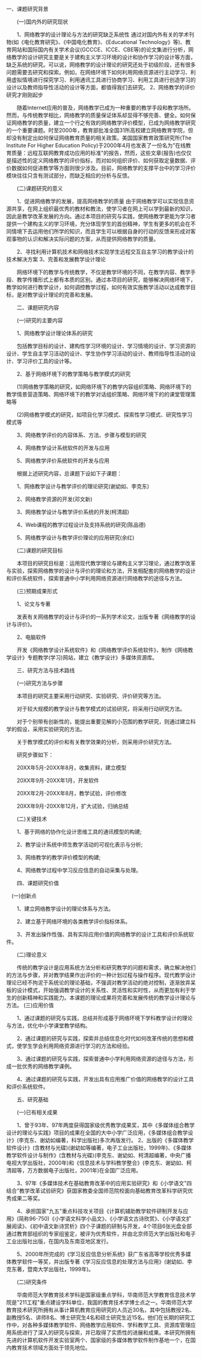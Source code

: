 一、课题研究背景

　　(一)国内外的研究现状

　　1、网络教学的设计理论与方法的研究缺乏系统性 通过对国内外有关的学术刊物(如《电化教育研究》、《中国电化教育》、《Educational Technology》等)、教育网站和国际国内有关学术会议(GCCCE、ICCE、CBE等)的论文集进行分析，网络教学的设计研究主要是关于建构主义学习环境的设计和协作学习的设计等方面，缺乏系统的研究。可以说，网络教学的设计理论的研究还处于初级阶段，还有很多问题需要去研究和探索。例如，在网络环境下如何利用网络资源进行主动学习、利用虚拟情境进行探究学习、利用通讯工具进行协商学习、利用工具进行创造学习的设计以及教师指导性活动的设计等方面，都值得我们去研究。 2、网络教学的评价研究才刚刚起步

　　随着Internet应用的普及，网络教学已成为一种重要的教学手段和教学场所。然而，与传统教学相比，网络教学的质量保证体系却显得不够完善、健全。如何保证网络教学的质量，建立一个行之有效的网络教学评价模型，已成为网络教学研究的一个重要课题。时至2000年，教育部批准全国31所高校建立网络教育学院，但却没有制定出如何保证网络教育质量的相关政策。美国国家教育政策研究所(The Institute For Higher Education Policy)于2000年4月也发表了一份名为"在线教育质量：远程互联网教育成功应用的标准"的报告，然而，这些文章(报告)也仅仅是描述性的定义网络教学的评价指标，而对如何组织评价、如何获取定量数据、评价数据如何促进教学等方面则很少涉及。目前，网络教学的支撑平台中的学习评价模块往往只含有测试部分，而缺乏相应的分析与反馈。

　　(二)课题研究的意义

　　1、促进网络教学的发展，提高网络教学的质量 由于网络教学可以实现信息资源共享，在网上组织最优秀的教材和教法，使学习者在网上可以学到最新的知识，因此是教学改革发展的方向。通过本项目的研究与实践，使网络教学更能为学习者提供一个建构主义的学习环境，充分体现学生的首创精神，学生有更多的机会在不同情境下去运用他们所学的知识，而且学生可以根据自身的行动的反馈来形成对客观事物的认识和解决实际问题的方案，从而提供网络教学的质量。

　　2、寻找利用计算机技术和网络技术实现学生远程交互自主学习的教学设计的技术解决方案 3、完善和发展教学设计理论

　　网络环境下的教学与传统教学，不仅是教学环境的不同，在教学内容、教学手段、教学传播形式上都有本质的区别。通过本项目的研究，能够解决网络环境下，教学如何进行教学设计，如何调控教学过程，如何有效实施教学活动以达成教学目标，是对教学设计理论的完善和发展。

　　二、课题研究内容

　　(一)研究的主要内容

　　1、网络教学设计理论体系的研究

　　包括教学目标的设计、建构性学习环境的设计、学习情境的设计、学习资源的设计、学生自主学习活动的设计、学生协作学习活动的设计、教师指导性活动的设计、学习评价工具的设计等。

　　2、基于网络环境下的教学策略与教学模式的研究

　　(1)网络教学策略的研究，如网络环境下的教学内容组织策略、网络环境下的教学情景营造策略、网络环境下的教学对话组织策略、网络环境下的的课堂管理策略等

　　(2)网络教学模式的研究，如项目化学习模式、探索性学习模式、研究性学习模式等

　　3、网络教学评价的内容体系、方法、步骤与模型的研究

　　4、网络教学设计系统软件的开发与应用

　　5、网络教学评价系统软件的开发与应用

　　根据上述研究内容，总课题下设如下子课题：

　　1、网络教学设计与教学评价的理论研究(谢幼如、李克东)

　　2、网络教学资源的开发(邓文新)

　　3、网络教学设计与教学评价系统的开发(柯清超)

　　4、Web课程的教学过程设计及支持系统的研究(陈品德)

　　5、网络教学设计与教学评价理论的应用研究(余红)

　　(二)课题的研究目标

　　本项目的研究目标是：运用现代教学理论与建构主义学习理论，通过教学改革与实验，探索网络教学的设计与评价的理论和方法，开发相配套的网络教学的设计和评价系统软件，探索普通中小学利用网络资源进行网络教学的途径与方法。

　　(三)预期成果形式

　　1、论文与专著

　　发表有关网络教学的设计与评价的一系列学术论文，出版专著《网络教学的设计与评价》。

　　2、电脑软件

　　开发《网络教学设计系统软件》和《网络教学评价系统软件》，制作《网络教学设计》专题教学(学习)网站，建立《教学设计》多媒体资源库。

　　三、研究方法与技术路线

　　(一)研究方法与步骤

　　本项目的研究主要采用行动研究、实验研究、评价研究等方法。

　　对于较大规模的教学设计与教学模式的试验研究，将采用行动研究方法。

　　对于个别带有创新性的，能提出重要见解的小范围的教学研究，则通过建立科学的假设，采用实验研究的方法。

　　关于教学模式的评价和有关教学效果的分析，则采用评价研究方法。

　　研究步骤如下：

　　20XX年5月-20XX年8月，收集资料，建立模型

　　20XX年9月-20XX年1月，开发软件

　　20XX年2月-20XX年8月，教学试验，评价修改

　　20XX年9月-20XX年12月，扩大试验，归纳总结

　　(二)关键技术

　　1、基于网络的协作化设计思维工具的通讯模型的构建;

　　2、教学设计系统中师生教学活动的可视化表示与分析;

　　3、网络教学的教学评价模型的构建;

　　4、网络教学过程中学习反应信息的自动采集与处理。

　　四、课题研究价值

　(一)创新点

　　1、建立网络教学设计的理论体系与方法。

　　2、建立基于网络环境的各类教学评价指标体系。

　　3、开发出操作性强、具有实际应用价值的网络教学的设计工具和评价系统软件。

　　(二)理论意义

　　传统的教学设计是应用系统方法分析和研究教学的问题和需求，确立解决他们的方法与步骤，并对教学结果作出评价的一种计划过程与操作程序。现代教学设计理论已经不拘泥于系统论的理论基础，不强调对教学活动的绝对控制，逐渐放弃呆板的设计模式，开始强调教学设计的关系性、灵活性和实时性，从而更加有利于学生的创新精神和实践能力。本课题的理论成果将完善和发展传统的教学设计理论与方法。 (三)应用价值

　　1、通过课题的研究与实践，总结并形成基于网络环境下学科教学设计的理论与方法，优化中小学课堂教学结构。

　　2、通过课题的研究与实践，探索并总结信息化时代如何改革传统的思想和模式，使学生学会利用网络资源进行学习的方法和经验。

　　3、通过课题的研究与实践，探索普通中小学利用网络资源的途径与方法，形成一批优秀的网络教学课例。

　　4、通过课题的研究与实践，开发出具有应用推广价值的网络教学的设计工具和评价系统软件。

　　五、研究基础

　　(一)已有相关成果

　　1、曾于93年、97年两度获得国家级优秀教学成果奖，其中《多媒体组合教学设计的理论与实践》项目的成果在全国的大中小学广泛应用，《多媒体组合教学设计》(李克东、谢幼如编著，科学出版社)多次再版发行。 2、出版的《多媒体教学软件设计》(含教材与光碟)(谢幼如等编著，电子工业出版社，1999年)、《多媒体教学软件设计与制作》(含教材与光碟)(李克东、谢幼如、柯清超编著，中央广播电视大学出版社，2000年)和《信息技术与学科教学整合》(李克东、谢幼如、柯清超等，万方数据电子出版社，2001年)在全国广泛应用。

　　3、97年《多媒体技术在基础教育改革中的应用实验研究》和《小学语文"四结合"教学改革试验研究》获国家教委全国师范院校面向基础教育改革科学研究优秀成果二等奖。

　　4、承担国家"九五"重点科技攻关项目《计算机辅助教学软件研制开发与应用》(简称96-750)《小学语文科学小品文》、《小学语文古诗欣赏》、《小学语文扩展阅读》、《初中语文新诗赏析》四个子课题的研制与开发，4个项目6张光盘全部通过教育部组织的专家组鉴定，被评为优秀软件，并由北京师范大学出版社和电子工业出版社出版，在国内及东南亚地区发行。

　　5、2000年所完成的《学习反应信息分析系统》获广东省高等学校优秀多媒体教学软件一等奖，并出版专著《学习反应信息的处理方法与应用》(谢幼如、李克东著，暨南大学出版社，1999年)。

　　(二)研究条件

　　华南师范大学教育技术学科是国家级重点学科，华南师范大学教育信息技术学院是"211工程"重点建设学科单位，我国的教育技术学博士点之一。华南师范大学教育技术研究所拥有从事计算机教育应用研究的人员近30名，其中包括教授2名、副教授5名、讲师8名、博士研究生4名和硕士研究生近15名。他们在长期的研究工作中，对各种多媒体教学软件、网络教学应用软件、学科教学工具、资源库管理应用系统进行了深入的研究与探索，并已取得了实质性的进展和成果。本研究所拥有先进的计算机软件开发实验室两个、国家级的多媒体教学软件制作基地一个，在国内教育技术领域方面处于领先地位。